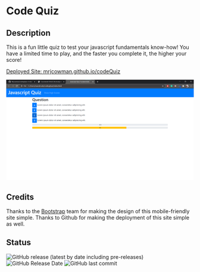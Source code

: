 # Code Quiz

## Description
This is a fun little quiz to test your javascript fundamentals know-how! You have a limited time to play, and the faster you complete it, the higher your score!

[Deployed Site: mrjcowman.github.io/codeQuiz](https://mrjcowman.github.io/codingQuiz/)

![Screencap of Site](screencap.png)

## Credits
Thanks to the [Bootstrap](https://getbootstrap.com/) team for making the design of this mobile-friendly site simple.
Thanks to Github for making the deployment of this site simple as well.

## Status
![GitHub release (latest by date including pre-releases)](https://img.shields.io/github/v/release/mrjcowman/codingQuiz?include_prereleases&style=for-the-badge) ![GitHub Release Date](https://img.shields.io/github/release-date-pre/mrjcowman/codingQuiz?style=for-the-badge)
![GitHub last commit](https://img.shields.io/github/last-commit/mrjcowman/codeQuiz?style=for-the-badge)
